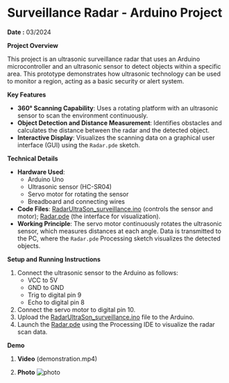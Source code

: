 # Surveillance Radar - Arduino Project

**Date :** 03/2024

**Project Overview**

This project is an ultrasonic surveillance radar that uses an Arduino microcontroller and an ultrasonic sensor to detect objects within a specific area. This prototype demonstrates how ultrasonic technology can be used to monitor a region, acting as a basic security or alert system.

**Key Features**

- **360° Scanning Capability**: Uses a rotating platform with an ultrasonic sensor to scan the environment continuously.
- **Object Detection and Distance Measurement**: Identifies obstacles and calculates the distance between the radar and the detected object.
- **Interactive Display**: Visualizes the scanning data on a graphical user interface (GUI) using the `Radar.pde` sketch.

**Technical Details**

- **Hardware Used**:
  - Arduino Uno
  - Ultrasonic sensor (HC-SR04)
  - Servo motor for rotating the sensor
  - Breadboard and connecting wires
- **Code Files**: [RadarUltraSon_surveillance.ino](RadarUltraSon_surveillance/RadarUltraSon_surveillance.ino) (controls the sensor and motor); [Radar.pde](Radar/Radar.pde) (the interface for visualization).
- **Working Principle**: The servo motor continuously rotates the ultrasonic sensor, which measures distances at each angle. Data is transmitted to the PC, where the `Radar.pde` Processing sketch visualizes the detected objects.

**Setup and Running Instructions**

1. Connect the ultrasonic sensor to the Arduino as follows:
   - VCC to 5V
   - GND to GND
   - Trig to digital pin 9
   - Echo to digital pin 8
2. Connect the servo motor to digital pin 10.
3. Upload the [RadarUltraSon_surveillance.ino](RadarUltraSon_surveillance/RadarUltraSon_surveillance.ino) file to the Arduino.
4. Launch the [Radar.pde](Radar/Radar.pde) using the Processing IDE to visualize the radar scan data.

**Demo**
1. **Video**
  (demonstration.mp4)


2. **Photo**
  ![photo](photo.png)

